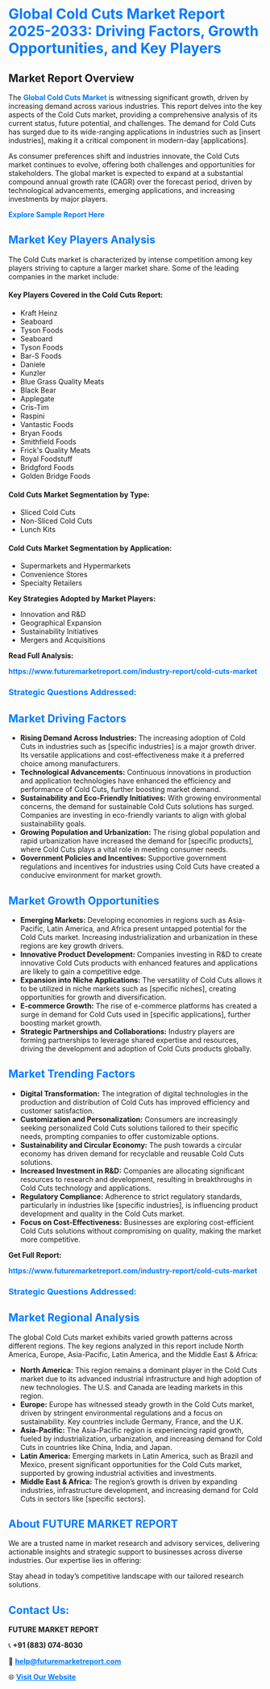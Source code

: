 <h1 style="color: #007BFF;">Global Cold Cuts Market Report 2025-2033: Driving Factors, Growth Opportunities, and Key Players</h1>

<section id="overview">
<h2>Market Report Overview</h2>
<p>The <a href="https://www.futuremarketreport.com/industry-report/cold-cuts-market" style="color: #007BFF; text-decoration: none;"><strong>Global Cold Cuts Market</strong></a> is witnessing significant growth, driven by increasing demand across various industries. This report delves into the key aspects of the Cold Cuts market, providing a comprehensive analysis of its current status, future potential, and challenges. The demand for Cold Cuts has surged due to its wide-ranging applications in industries such as [insert industries], making it a critical component in modern-day [applications].</p>
<p>As consumer preferences shift and industries innovate, the Cold Cuts market continues to evolve, offering both challenges and opportunities for stakeholders. The global market is expected to expand at a substantial compound annual growth rate (CAGR) over the forecast period, driven by technological advancements, emerging applications, and increasing investments by major players.</p>
</section>

<section id="overview">
<p><a href="https://www.futuremarketreport.com/request-sample/reportId=87417" style="color: #007BFF; text-decoration: none;"><strong>Explore Sample Report Here</strong></a></p>
</section>

<section id="key-players">
<h2 style="color: #007BFF;">Market Key Players Analysis</h2>
<p>The Cold Cuts market is characterized by intense competition among key players striving to capture a larger market share. Some of the leading companies in the market include:</p>
<h4>Key Players Covered in the Cold Cuts Report:</h4>
<ul><li>Kraft Heinz</li><li>Seaboard</li><li>Tyson Foods</li><li>Seaboard</li><li>Tyson Foods</li><li>Bar-S Foods</li><li>Daniele</li><li>Kunzler</li><li>Blue Grass Quality Meats</li><li>Black Bear</li><li>Applegate</li><li>Cris-Tim</li><li>Raspini</li><li>Vantastic Foods</li><li>Bryan Foods</li><li>Smithfield Foods</li><li>Frick&#039;s Quality Meats</li><li>Royal Foodstuff</li><li>Bridgford Foods</li><li>Golden Bridge Foods</li></ul>
<h4>Cold Cuts Market Segmentation by Type:</h4>
<ul><li>Sliced Cold Cuts</li><li>Non-Sliced Cold Cuts</li><li>Lunch Kits</li></ul>

<h4>Cold Cuts Market Segmentation by Application:</h4>
<ul><li>Supermarkets and Hypermarkets</li><li>Convenience Stores</li><li>Specialty Retailers</li></ul>
<p><strong>Key Strategies Adopted by Market Players:</strong></p>
<ul>
<li>Innovation and R&D</li>
<li>Geographical Expansion</li>
<li>Sustainability Initiatives</li>
<li>Mergers and Acquisitions</li>
</ul>
</section>

<section>
<p><strong>Read Full Analysis: </strong></p><a href="https://www.futuremarketreport.com/industry-report/cold-cuts-market" style="color: #007BFF; text-decoration: none;"><strong>https://www.futuremarketreport.com/industry-report/cold-cuts-market</strong></a>
<h3 style="color: #007BFF;">Strategic Questions Addressed:</h3>
</section>

<section id="driving-factors">
<h2 style="color: #007BFF;">Market Driving Factors</h2>
<ul>
<li><strong>Rising Demand Across Industries:</strong> The increasing adoption of Cold Cuts in industries such as [specific industries] is a major growth driver. Its versatile applications and cost-effectiveness make it a preferred choice among manufacturers.</li>
<li><strong>Technological Advancements:</strong> Continuous innovations in production and application technologies have enhanced the efficiency and performance of Cold Cuts, further boosting market demand.</li>
<li><strong>Sustainability and Eco-Friendly Initiatives:</strong> With growing environmental concerns, the demand for sustainable Cold Cuts solutions has surged. Companies are investing in eco-friendly variants to align with global sustainability goals.</li>
<li><strong>Growing Population and Urbanization:</strong> The rising global population and rapid urbanization have increased the demand for [specific products], where Cold Cuts plays a vital role in meeting consumer needs.</li>
<li><strong>Government Policies and Incentives:</strong> Supportive government regulations and incentives for industries using Cold Cuts have created a conducive environment for market growth.</li>
</ul>
</section>

<section id="growth-opportunities">
<h2 style="color: #007BFF;">Market Growth Opportunities</h2>
<ul>
<li><strong>Emerging Markets:</strong> Developing economies in regions such as Asia-Pacific, Latin America, and Africa present untapped potential for the Cold Cuts market. Increasing industrialization and urbanization in these regions are key growth drivers.</li>
<li><strong>Innovative Product Development:</strong> Companies investing in R&D to create innovative Cold Cuts products with enhanced features and applications are likely to gain a competitive edge.</li>
<li><strong>Expansion into Niche Applications:</strong> The versatility of Cold Cuts allows it to be utilized in niche markets such as [specific niches], creating opportunities for growth and diversification.</li>
<li><strong>E-commerce Growth:</strong> The rise of e-commerce platforms has created a surge in demand for Cold Cuts used in [specific applications], further boosting market growth.</li>
<li><strong>Strategic Partnerships and Collaborations:</strong> Industry players are forming partnerships to leverage shared expertise and resources, driving the development and adoption of Cold Cuts products globally.</li>
</ul>
</section>

<section id="trending-factors">
<h2 style="color: #007BFF;">Market Trending Factors</h2>
<ul>
<li><strong>Digital Transformation:</strong> The integration of digital technologies in the production and distribution of Cold Cuts has improved efficiency and customer satisfaction.</li>
<li><strong>Customization and Personalization:</strong> Consumers are increasingly seeking personalized Cold Cuts solutions tailored to their specific needs, prompting companies to offer customizable options.</li>
<li><strong>Sustainability and Circular Economy:</strong> The push towards a circular economy has driven demand for recyclable and reusable Cold Cuts solutions.</li>
<li><strong>Increased Investment in R&D:</strong> Companies are allocating significant resources to research and development, resulting in breakthroughs in Cold Cuts technology and applications.</li>
<li><strong>Regulatory Compliance:</strong> Adherence to strict regulatory standards, particularly in industries like [specific industries], is influencing product development and quality in the Cold Cuts market.</li>
<li><strong>Focus on Cost-Effectiveness:</strong> Businesses are exploring cost-efficient Cold Cuts solutions without compromising on quality, making the market more competitive.</li>
</ul>
</section>

<section>
<p><strong>Get Full Report: </strong></p><a href="https://www.futuremarketreport.com/industry-report/cold-cuts-market" style="color: #007BFF; text-decoration: none;"><strong>https://www.futuremarketreport.com/industry-report/cold-cuts-market</strong></a>
<h3 style="color: #007BFF;">Strategic Questions Addressed:</h3>
</section>


<section id="regional-analysis">
<h2 style="color: #007BFF;">Market Regional Analysis</h2>
<p>The global Cold Cuts market exhibits varied growth patterns across different regions. The key regions analyzed in this report include North America, Europe, Asia-Pacific, Latin America, and the Middle East & Africa:</p>
<ul>
<li><strong>North America:</strong> This region remains a dominant player in the Cold Cuts market due to its advanced industrial infrastructure and high adoption of new technologies. The U.S. and Canada are leading markets in this region.</li>
<li><strong>Europe:</strong> Europe has witnessed steady growth in the Cold Cuts market, driven by stringent environmental regulations and a focus on sustainability. Key countries include Germany, France, and the U.K.</li>
<li><strong>Asia-Pacific:</strong> The Asia-Pacific region is experiencing rapid growth, fueled by industrialization, urbanization, and increasing demand for Cold Cuts in countries like China, India, and Japan.</li>
<li><strong>Latin America:</strong> Emerging markets in Latin America, such as Brazil and Mexico, present significant opportunities for the Cold Cuts market, supported by growing industrial activities and investments.</li>
<li><strong>Middle East & Africa:</strong> The region’s growth is driven by expanding industries, infrastructure development, and increasing demand for Cold Cuts in sectors like [specific sectors].</li>
</ul>
</section>

<footer>
<h2 style="color: #007BFF;">About FUTURE MARKET REPORT</h2>
<p>We are a trusted name in market research and advisory services, delivering actionable insights and strategic support to businesses across diverse industries. Our expertise lies in offering:</p>

<p>Stay ahead in today’s competitive landscape with our tailored research solutions.</p>

<h2 style="color: #007BFF;">Contact Us:</h2>
<p><strong>FUTURE MARKET REPORT</strong></p>
<p>📞 <strong>+91 (883) 074-8030</strong></p>
<p>📧 <strong><a href="mailto:help@futuremarketreport.com" style="color: #007BFF;">help@futuremarketreport.com</a></strong></p>
<p>🌐 <strong><a href="https://www.futuremarketreport.com/" style="color: #007BFF;">Visit Our Website</a></strong></p>
</footer>